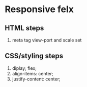 # Responsive felx

## HTML steps

1. meta tag view-port and scale set


## CSS/styling steps

1. diplay; flex;
1. align-items: center;
1. justify-content: center;